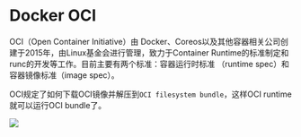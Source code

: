 # Docker OCI #

OCI（Open Container Initiative）由 Docker、Coreos以及其他容器相关公司创建于2015年，由Linux基金会进行管理，致力于Container Runtime的标准制定和runc的开发等工作。目前主要有两个标准：容器运行时标准 （runtime spec）和 容器镜像标准（image spec）。

OCI规定了如何下载OCI镜像并解压到`OCI filesystem bundle`，这样OCI runtime就可以运行OCI bundle了。

![](img/image_runtime.jpg)

